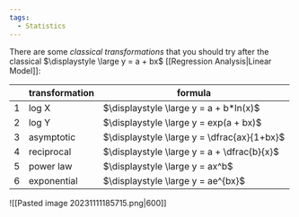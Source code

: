```yaml
---
tags:
  - Statistics
---
```

There are some *classical transformations* that you should try after the classical $\displaystyle \large y = a + bx$ [[Regression Analysis|Linear Model]]:

|     | transformation | formula                                     |
| --- | -------------- | ------------------------------------------- |
| 1   | log X          | $\displaystyle \large y = a + b*ln(x)$      |
| 2   | log Y          | $\displaystyle \large y = exp(a + bx)$     |
| 3   | asymptotic     | $\displaystyle \large y = \dfrac{ax}{1+bx}$ |
| 4   | reciprocal     | $\displaystyle \large y = a + \dfrac{b}{x}$ |
| 5   | power law      | $\displaystyle \large y = ax^b$      |
| 6   | exponential    | $\displaystyle \large y = ae^{bx}$      |

![[Pasted image 20231111185715.png|600]]